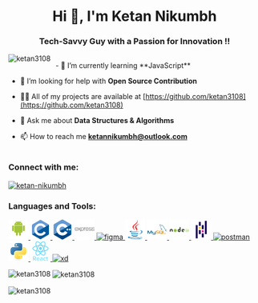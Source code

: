 <h1 align="center">Hi 👋, I'm Ketan Nikumbh</h1>
<h3 align="center">Tech-Savvy Guy with a Passion for Innovation !!</h3>

<div style="overflow: auto;">
  <img src="https://media4.giphy.com/media/qgQUggAC3Pfv687qPC/giphy.gif?cid=ecf05e47z2xepw4y9o5zln4tz9ts36qkmonnsyyln604d020&rid=giphy.gif&ct=g" alt="ketan3108" style="float: left; margin-right: 10px;">
  <p style="text-align: left;">
  - 🌱 I’m currently learning **JavaScript**

- 🤝 I’m looking for help with **Open Source Contribution**

- 👨‍💻 All of my projects are available at [https://github.com/ketan3108](https://github.com/ketan3108)

- 💬 Ask me about **Data Structures & Algorithms**

- 📫 How to reach me **ketannikumbh@outlook.com**
  
  </p>
</div>

<h3 align="left">Connect with me:</h3>
<p align="left">
<a href="https://linkedin.com/in/ketan-nikumbh" target="blank"><img align="center" src="https://raw.githubusercontent.com/rahuldkjain/github-profile-readme-generator/master/src/images/icons/Social/linked-in-alt.svg" alt="ketan-nikumbh" height="30" width="40" /></a>
</p>

<h3 align="left">Languages and Tools:</h3>
<p align="left"> <a href="https://developer.android.com" target="_blank" rel="noreferrer"> <img src="https://raw.githubusercontent.com/devicons/devicon/master/icons/android/android-original-wordmark.svg" alt="android" width="40" height="40"/> </a> <a href="https://www.cprogramming.com/" target="_blank" rel="noreferrer"> <img src="https://raw.githubusercontent.com/devicons/devicon/master/icons/c/c-original.svg" alt="c" width="40" height="40"/> </a> <a href="https://www.w3schools.com/cpp/" target="_blank" rel="noreferrer"> <img src="https://raw.githubusercontent.com/devicons/devicon/master/icons/cplusplus/cplusplus-original.svg" alt="cplusplus" width="40" height="40"/> </a> <a href="https://expressjs.com" target="_blank" rel="noreferrer"> <img src="https://raw.githubusercontent.com/devicons/devicon/master/icons/express/express-original-wordmark.svg" alt="express" width="40" height="40"/> </a> <a href="https://www.figma.com/" target="_blank" rel="noreferrer"> <img src="https://www.vectorlogo.zone/logos/figma/figma-icon.svg" alt="figma" width="40" height="40"/> </a> <a href="https://www.java.com" target="_blank" rel="noreferrer"> <img src="https://raw.githubusercontent.com/devicons/devicon/master/icons/java/java-original.svg" alt="java" width="40" height="40"/> </a> <a href="https://www.mysql.com/" target="_blank" rel="noreferrer"> <img src="https://raw.githubusercontent.com/devicons/devicon/master/icons/mysql/mysql-original-wordmark.svg" alt="mysql" width="40" height="40"/> </a> <a href="https://nodejs.org" target="_blank" rel="noreferrer"> <img src="https://raw.githubusercontent.com/devicons/devicon/master/icons/nodejs/nodejs-original-wordmark.svg" alt="nodejs" width="40" height="40"/> </a> <a href="https://pandas.pydata.org/" target="_blank" rel="noreferrer"> <img src="https://raw.githubusercontent.com/devicons/devicon/2ae2a900d2f041da66e950e4d48052658d850630/icons/pandas/pandas-original.svg" alt="pandas" width="40" height="40"/> </a> <a href="https://postman.com" target="_blank" rel="noreferrer"> <img src="https://www.vectorlogo.zone/logos/getpostman/getpostman-icon.svg" alt="postman" width="40" height="40"/> </a> <a href="https://www.python.org" target="_blank" rel="noreferrer"> <img src="https://raw.githubusercontent.com/devicons/devicon/master/icons/python/python-original.svg" alt="python" width="40" height="40"/> </a> <a href="https://reactjs.org/" target="_blank" rel="noreferrer"> <img src="https://raw.githubusercontent.com/devicons/devicon/master/icons/react/react-original-wordmark.svg" alt="react" width="40" height="40"/> </a> <a href="https://www.adobe.com/products/xd.html" target="_blank" rel="noreferrer"> <img src="https://cdn.worldvectorlogo.com/logos/adobe-xd.svg" alt="xd" width="40" height="40"/> </a> </p>

<p><img align="left" src="https://github-readme-stats.vercel.app/api/top-langs?username=ketan3108&show_icons=true&locale=en&layout=compact" alt="ketan3108" /></p>

<p>&nbsp;<img align="center" src="https://github-readme-stats.vercel.app/api?username=ketan3108&show_icons=true&locale=en" alt="ketan3108" /></p>

<p><img align="center" src="https://github-readme-streak-stats.herokuapp.com/?user=ketan3108&" alt="ketan3108" /></p>

